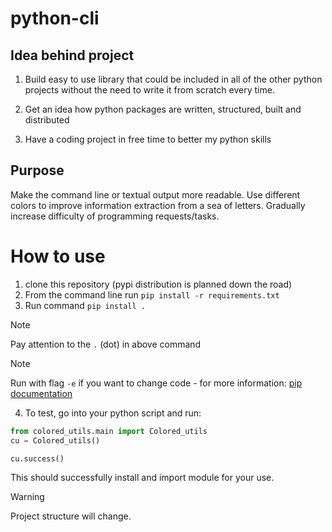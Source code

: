 # python-cli

## Idea behind project

1) Build easy to use library that could be included in all of the other python projects without the need to write it from scratch every time.

2) Get an idea how python packages are written, structured, built and distributed

3) Have a coding project in free time to better my python skills

## Purpose

Make the command line or textual output more readable. 
Use different colors to improve information extraction from a sea of letters.
Gradually increase difficulty of programming requests/tasks.

# How to use

1. clone this repository (pypi distribution is planned down the road)
2. From the command line run `pip install -r requirements.txt`
3. Run command `pip install .`

> [!NOTE]
> Pay attention to the `.` (dot) in above command
   
> [!NOTE]
> Run with flag `-e` if you want to change code - for more information: [pip documentation](https://pip.pypa.io/en/stable/topics/local-project-installs/#editable-installs)

4. To test, go into your python script and run:

```py
from colored_utils.main import Colored_utils
cu = Colored_utils()

cu.success()
```

This should successfully install and import module for your use. 

> [!WARNING]
> Project structure will change.
